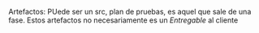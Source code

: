 
Artefactos: PUede ser un src, plan de pruebas, es aquel que sale de una fase.
Estos artefactos no necesariamente es un *Entregable* al cliente
